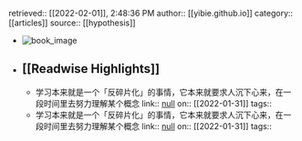 retrieved:: [[2022-02-01]], 2:48:36 PM
              author:: [[yibie.github.io]]
              category:: [[articles]]
              source:: [[hypothesis]]

- ![book_image](https://readwise-assets.s3.amazonaws.com/static/images/article4.6bc1851654a0.png)
- ## [[Readwise Highlights]]
	- 学习本来就是一个「反碎片化」的事情，它本来就要求人沉下心来，在一段时间里去努力理解某个概念
	                link:: [null](null)
	                on:: [[2022-01-31]]
	                tags::
	- 学习本来就是一个「反碎片化」的事情，它本来就要求人沉下心来，在一段时间里去努力理解某个概念
	                link:: [null](null)
	                on:: [[2022-01-31]]
	                tags::